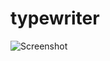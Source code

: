 typewriter
==========


![Screenshot](https://raw.githubusercontent.com/alixedi/typewriter/master/images/screenshot.png)
